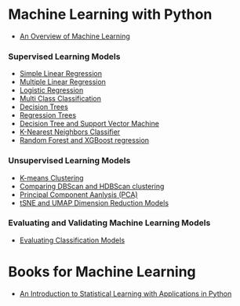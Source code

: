 <h1>Machine Learning with Python</h1>

* <a href="https://nbviewer.org/github/stevenkhwun/P4DS/blob/main/IBM_Python_Data_Science/Machine_Learning_with_Python/1_ML_in_action.ipynb">An Overview of Machine Learning</a>

<h3>Supervised Learning Models</h3>

* <a href="https://nbviewer.org/github/stevenkhwun/P4DS/blob/main/IBM_Python_Data_Science/Machine_Learning_with_Python/2_SLR.ipynb">Simple Linear Regression</a>
* <a href="https://nbviewer.org/github/stevenkhwun/P4DS/blob/main/IBM_Python_Data_Science/Machine_Learning_with_Python/3_MLR.ipynb">Multiple Linear Regression</a>
* <a href="https://nbviewer.org/github/stevenkhwun/P4DS/blob/main/IBM_Python_Data_Science/Machine_Learning_with_Python/4_Logistic_Regression.ipynb">Logistic Regression</a>
* <a href="https://nbviewer.org/github/stevenkhwun/P4DS/blob/main/IBM_Python_Data_Science/Machine_Learning_with_Python/5_Multi-class_Classification.ipynb">Multi Class Classification</a>
* <a href="https://nbviewer.org/github/stevenkhwun/P4DS/blob/main/IBM_Python_Data_Science/Machine_Learning_with_Python/6_Decision_trees.ipynb">Decision Trees</a>
* <a href="https://nbviewer.org/github/stevenkhwun/P4DS/blob/main/IBM_Python_Data_Science/Machine_Learning_with_Python/7_Regression_Trees.ipynb">Regression Trees</a>
* <a href="https://nbviewer.org/github/stevenkhwun/P4DS/blob/main/IBM_Python_Data_Science/Machine_Learning_with_Python/8_Decision_Tree_and_SVM.ipynb">Decision Tree and Support Vector Machine</a>
* <a href="https://nbviewer.org/github/stevenkhwun/P4DS/blob/main/IBM_Python_Data_Science/Machine_Learning_with_Python/9_KNN_Classification.ipynb">K-Nearest Neighbors Classifier</a>
* <a href="https://nbviewer.org/github/stevenkhwun/P4DS/blob/main/IBM_Python_Data_Science/Machine_Learning_with_Python/10_Random_Forests.ipynb">Random Forest and XGBoost regression</a>

<h3>Unsupervised Learning Models</h3>

* <a href="https://nbviewer.org/github/stevenkhwun/P4DS/blob/main/IBM_Python_Data_Science/Machine_Learning_with_Python/11_K-Means-Customer-Seg.ipynb">K-means Clustering</a>
* <a href="https://nbviewer.org/github/stevenkhwun/P4DS/blob/main/IBM_Python_Data_Science/Machine_Learning_with_Python/12_Comparing_DBScan_HDBScan.ipynb">Comparing DBScan and HDBScan clustering</a>
* <a href="https://nbviewer.org/github/stevenkhwun/P4DS/blob/main/IBM_Python_Data_Science/Machine_Learning_with_Python/13_PCA.ipynb">Principal Component Aanlysis (PCA)</a>
* <a href="https://nbviewer.org/github/stevenkhwun/P4DS/blob/main/IBM_Python_Data_Science/Machine_Learning_with_Python/14_tSNE_UMAP.ipynb">tSNE and UMAP Dimension Reduction Models</a>

<h3>Evaluating and Validating Machine Learning Models</h3>

* <a href="https://nbviewer.org/github/stevenkhwun/P4DS/blob/main/IBM_Python_Data_Science/Machine_Learning_with_Python/15_Evaluating Classification Models.ipynb">Evaluating Classification Models</a>

  
<h1>Books for Machine Learning</h1>

* <a href="https://stevenkhwun.github.io/Test/Books/ISLP_website-compressed.pdf">An Introduction to Statistical Learning with Applications in Python</a>
